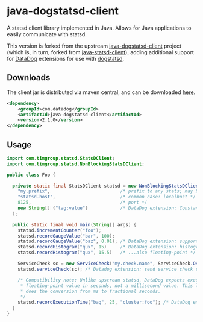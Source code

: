 java-dogstatsd-client
==================

A statsd client library implemented in Java.  Allows for Java applications to easily communicate with statsd.

This version is forked from the upstream [java-dogstatsd-client](https://github.com/indeedeng/java-dogstatsd-client) project (which is, in turn, forked from [java-statsd-client](https://github.com/youdevise/java-statsd-client)), adding additional support for [DataDog](http://datadoghq.com/) extensions for use with [dogstatsd](http://docs.datadoghq.com/guides/dogstatsd/).

Downloads
---------
The client jar is distributed via maven central, and can be downloaded [here](http://search.maven.org/#search%7Cga%7C1%7Cg%3Acom.timgroup%20a%3Ajava-statsd-client).

```xml
<dependency>
    <groupId>com.datadog</groupId>
    <artifactId>java-dogstatsd-client</artifactId>
    <version>2.1.0</version>
</dependency>
```

Usage
-----
```java
import com.timgroup.statsd.StatsDClient;
import com.timgroup.statsd.NonBlockingStatsDClient;

public class Foo {

  private static final StatsDClient statsd = new NonBlockingStatsDClient(
    "my.prefix",                          /* prefix to any stats; may be null or empty string */
    "statsd-host",                        /* common case: localhost */
    8125,                                 /* port */
    new String[] {"tag:value"}            /* DataDog extension: Constant tags, always applied */
  );

  public static final void main(String[] args) {
    statsd.incrementCounter("foo");
    statsd.recordGaugeValue("bar", 100);
    statsd.recordGaugeValue("baz", 0.01); /* DataDog extension: support for floating-point gauges */
    statsd.recordHistogram("qux", 15)     /* DataDog extension: histograms */
    statsd.recordHistogram("qux", 15.5)   /* ...also floating-point */

    ServiceCheck sc = new ServiceCheck("my.check.name", ServiceCheck.OK);
    statsd.serviceCheck(sc); /* Datadog extension: send service check status */

    /* Compatibility note: Unlike upstream statsd, DataDog expects execution times to be a
     * floating-point value in seconds, not a millisecond value. This library
     * does the conversion from ms to fractional seconds.
     */
    statsd.recordExecutionTime("bag", 25, "cluster:foo"); /* DataDog extension: cluster tag */
  }
}
```

